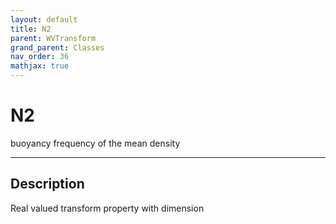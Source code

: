 ```yaml
---
layout: default
title: N2
parent: WVTransform
grand_parent: Classes
nav_order: 36
mathjax: true
---
```


#  N2

buoyancy frequency of the mean density


---

## Description
Real valued transform property with dimension 